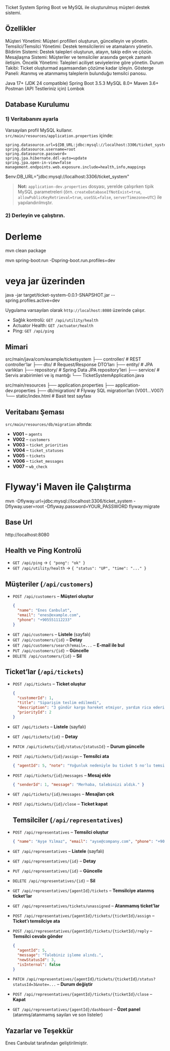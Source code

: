
Ticket System
Spring Boot ve MySQL ile oluşturulmuş müşteri destek sistemi.




## Özellikler

Müşteri Yönetimi: Müşteri profilleri oluşturun, güncelleyin ve yönetin.
Temsilci/Temsilci Yönetimi: Destek temsilcilerini ve atamalarını yönetin.
Bildirim Sistemi: Destek talepleri oluşturun, atayın, takip edin ve çözün.
Mesajlaşma Sistemi: Müşteriler ve temsilciler arasında gerçek zamanlı iletişim.
Öncelik Yönetimi: Talepleri aciliyet seviyelerine göre yönetin.
Durum Takibi: Ticket oluşturmad aşamsaından çözüme kadar izleyin.
Gösterge Paneli: Atanmış ve atanmamış taleplerin bulunduğu temsilci panosu.

Java 17+ (JDK 24 compatible)
Spring Boot 3.5.3
MySQL 8.0+
Maven 3.6+
Postman (API Testleriniz için)
Lombok
  
## Database Kurulumu

### 1) Veritabanını ayarla
Varsayılan profil MySQL kullanır. `src/main/resources/application.properties` içinde:

```properties
spring.datasource.url=${DB_URL:jdbc:mysql://localhost:3306/ticket_system}
spring.datasource.username=root
spring.datasource.password=
spring.jpa.hibernate.ddl-auto=update
spring.jpa.open-in-view=false
management.endpoints.web.exposure.include=health,info,mappings
```



$env:DB_URL="jdbc:mysql://localhost:3306/ticket_system"


> **Not:** `application-dev.properties` dosyası, yerelde çalışırken tipik MySQL parametreleri (örn. `createDatabaseIfNotExist=true`, `allowPublicKeyRetrieval=true`, `useSSL=false`, `serverTimezone=UTC`) ile yapılandırılmıştır.

### 2) Derleyin ve çalıştırın.

# Derleme
mvn clean package

mvn spring-boot:run -Dspring-boot.run.profiles=dev

# veya jar üzerinden
java -jar target/ticket-system-0.0.1-SNAPSHOT.jar --spring.profiles.active=dev


Uygulama varsayılan olarak `http://localhost:8080` üzerinde çalışır.

- Sağlık kontrolü: `GET /api/utility/health`
- Actuator Health: `GET /actuator/health`
- Ping: `GET /api/ping`
## Mimari
src/main/java/com/example/ticketsystem
├── controller/          # REST controller’lar
├── dto/                 # Request/Response DTO’ları
├── entity/              # JPA varlıkları
├── repository/          # Spring Data JPA repository’leri
├── service/             # Servis arabirimleri ve iş mantığı
└── TicketSystemApplication.java

src/main/resources
├── application.properties
├── application-dev.properties
├── db/migration/        # Flyway SQL migration’ları (V001...V007)
└── static/index.html    # Basit test sayfası

## Veritabanı Şeması

`src/main/resources/db/migration` altında:
- **V001** – `agents`
- **V002** – `customers`
- **V003** – `ticket_priorities`
- **V004** – `ticket_statuses`
- **V005** – `tickets`
- **V006** – `ticket_messages`
- **V007** – `wb_check`

# Flyway'i Maven ile Çalıştırma 
mvn -Dflyway.url=jdbc:mysql://localhost:3306/ticket_system     -Dflyway.user=root     -Dflyway.password=YOUR_PASSWORD     flyway:migrate
## Base Url
http://localhost:8080

## Health ve Ping Kontrolü
- `GET /api/ping` → `{ "pong": "ok" }`
- `GET /api/utility/health` → `{ "status": "UP", "time": "..." }`

## Müşteriler (`/api/customers`)
- `POST /api/customers` – **Müşteri oluştur**
  ```json
  {
    "name": "Enes Canbulat",
    "email": "enes@example.com",
    "phone": "+905551112233"
  }
  ```
- `GET /api/customers` – **Listele** (sayfalı)
- `GET /api/customers/{id}` – **Detay**
- `GET /api/customers/search?email=...` – **E-mail ile bul**
- `PUT /api/customers/{id}` – **Güncelle**
- `DELETE /api/customers/{id}` – **Sil**

## Ticket’lar (`/api/tickets`)
- `POST /api/tickets` – **Ticket oluştur**
  ```json
  {
    "customerId": 1,
    "title": "Siparişim teslim edilmedi",
    "description": "3 gündür kargo hareket etmiyor, yardım rica ederim.",
    "priorityId": 2
  }
  ```
- `GET /api/tickets` – **Listele** (sayfalı)
- `GET /api/tickets/{id}` – **Detay**
- `PATCH /api/tickets/{id}/status/{statusId}` – **Durum güncelle**
- `POST /api/tickets/{id}/assign` – **Temsilci ata**
  ```json
  { "agentId": 5, "note": "Yoğunluk nedeniyle bu ticket 5 no'lu temsilciye devredildi" }
  ```
- `POST /api/tickets/{id}/messages` – **Mesaj ekle**
  ```json
  { "senderId": 1, "message": "Merhaba, talebinizi aldık." }
  ```
- `GET /api/tickets/{id}/messages` – **Mesajları çek**
- `POST /api/tickets/{id}/close` – **Ticket kapat**


  ## Temsilciler (`/api/representatives`)
- `POST /api/representatives` – **Temsilci oluştur**
  ```json
  { "name": "Ayşe Yılmaz", "email": "ayse@company.com", "phone": "+902122223344" }
  ```
- `GET /api/representatives` – **Listele** (sayfalı)
- `GET /api/representatives/{id}` – **Detay**
- `PUT /api/representatives/{id}` – **Güncelle**
- `DELETE /api/representatives/{id}` – **Sil**
- `GET /api/representatives/{agentId}/tickets` – **Temsilciye atanmış ticket’lar**
- `GET /api/representatives/tickets/unassigned` – **Atanmamış ticket’lar**
- `POST /api/representatives/{agentId}/tickets/{ticketId}/assign` – **Ticket’ı temsilciye ata**
- `POST /api/representatives/{agentId}/tickets/{ticketId}/reply` – **Temsilci cevabı gönder**
  ```json
  {
    "agentId": 5,
    "message": "Talebiniz işleme alındı.",
    "newStatusId": 3,
    "isInternal": false
  }
  ```
- `PATCH /api/representatives/{agentId}/tickets/{ticketId}/status?statusId=3&note=...` – **Durum değiştir**
- `POST /api/representatives/{agentId}/tickets/{ticketId}/close` – **Kapat**
- `GET /api/representatives/{agentId}/dashboard` – **Özet panel** (atanmış/atanmamış sayıları ve son listeler)



## Yazarlar ve Teşekkür

 Enes Canbulat tarafından geliştirilmiştir.